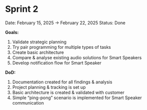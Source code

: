 # Sprint 2

Date: February 15, 2025 → February 22, 2025
Status: Done

**Goals:** 

1. Validate strategic planning
2. Try pair programming for multiple types of tasks
3. Create basic architecture
4. Compare & analyse existing audio solutions for Smart Speakers
5. Develop notification flow for Smart Speaker

**DoD:**

1. Documentation created for all findings & analysis
2. Project planning & tracking is set up
3. Basic architecture is created & validated with customer
4. Simple “ping-pong” scenario is implemented for Smart Speaker communication